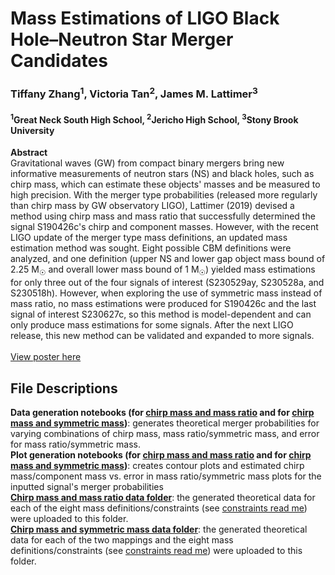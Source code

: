 # Mass Estimations of LIGO Black Hole–Neutron Star Merger Candidates
### Tiffany Zhang<sup>1</sup>, Victoria Tan<sup>2</sup>, James M. Lattimer<sup>3</sup>
#### <sup>1</sup>Great Neck South High School, <sup>2</sup>Jericho High School, <sup>3</sup>Stony Brook University

**Abstract** <br>
Gravitational waves (GW) from compact binary mergers bring new informative measurements of neutron stars (NS) and black holes, such as chirp mass, which can estimate these objects' masses and be measured to high precision. With the merger type probabilities (released more regularly than chirp mass by GW observatory LIGO), Lattimer (2019) devised a method using chirp mass and mass ratio that successfully determined the signal S190426c's chirp and component masses. However, with the recent LIGO update of the merger type mass definitions, an updated mass estimation method was sought. Eight possible CBM definitions were analyzed, and one definition (upper NS and lower gap object mass bound of 2.25 M<sub>☉</sub> and overall lower mass bound of 1 M<sub>☉</sub>) yielded mass estimations for only three out of the four signals of interest (S230529ay, S230528a, and S230518h). However, when exploring the use of symmetric mass instead of mass ratio, no mass estimations were produced for S190426c and the last signal of interest S230627c, so this method is model-dependent and can only produce mass estimations for some signals. After the next LIGO release, this new method can be validated and expanded to more signals.<br><br>
[View poster here](https://docs.google.com/presentation/d/1gz1yccseOo-9F_YTE6uVR0CvieHblrGQUawo324e8kg/edit?usp=sharing)

## File Descriptions
**Data generation notebooks (for [chirp mass and mass ratio](/Data%20Generation%20-%20chirp%20mass%20and%20q.ipynb) and for [chirp mass and symmetric mass](/Data%20Generation%20-%20chirp%20mass%20and%20eta.ipynb))**: generates theoretical merger probabilities for varying combinations of chirp mass, mass ratio/symmetric mass, and error for mass ratio/symmetric mass. <br>
**Plot generation notebooks (for [chirp mass and mass ratio](/Plot%20Generation%20-%20chirp%20mass%20and%20q.ipynb) and for [chirp mass and symmetric mass](/Plot%20Generation%20-%20chirp%20mass%20and%20eta.ipynb))**: creates contour plots and estimated chirp mass/component mass vs. error in mass ratio/symmetric mass plots for the inputted signal's merger probabilities<br>
**[Chirp mass and mass ratio data folder](/q%20constraints%20data/)**: the generated theoretical data for each of the eight mass definitions/constraints (see [constraints read me](/q%20constraints%20data/README.md)) were uploaded to this folder. <br>
**[Chirp mass and symmetric mass data folder](/eta%20constraints%20data/)**: the generated theoretical data for each of the two mappings and the eight mass definitions/constraints (see [constraints read me](/eta%20constraints%20data/README.md)) were uploaded to this folder. <br>